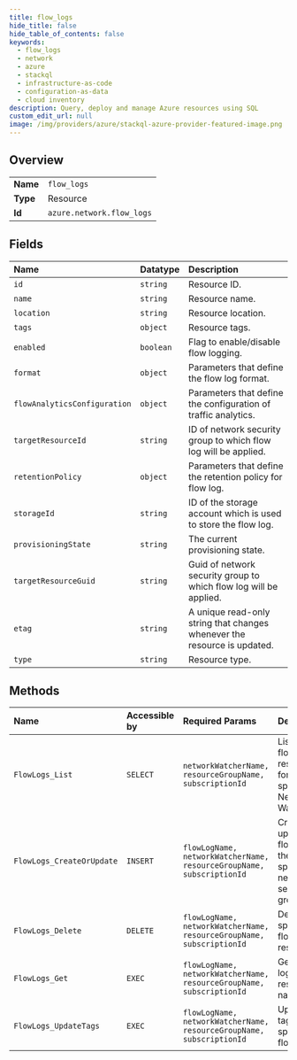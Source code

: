 ```yaml
---
title: flow_logs
hide_title: false
hide_table_of_contents: false
keywords:
  - flow_logs
  - network
  - azure    
  - stackql
  - infrastructure-as-code
  - configuration-as-data
  - cloud inventory
description: Query, deploy and manage Azure resources using SQL
custom_edit_url: null
image: /img/providers/azure/stackql-azure-provider-featured-image.png
---
```

  
    

## Overview
<table><tbody>
<tr><td><b>Name</b></td><td><code>flow_logs</code></td></tr>
<tr><td><b>Type</b></td><td>Resource</td></tr>
<tr><td><b>Id</b></td><td><code>azure.network.flow_logs</code></td></tr>
</tbody></table>

## Fields
| Name | Datatype | Description |
|:-----|:---------|:------------|
| `id` | `string` | Resource ID. |
| `name` | `string` | Resource name. |
| `location` | `string` | Resource location. |
| `tags` | `object` | Resource tags. |
| `enabled` | `boolean` | Flag to enable/disable flow logging. |
| `format` | `object` | Parameters that define the flow log format. |
| `flowAnalyticsConfiguration` | `object` | Parameters that define the configuration of traffic analytics. |
| `targetResourceId` | `string` | ID of network security group to which flow log will be applied. |
| `retentionPolicy` | `object` | Parameters that define the retention policy for flow log. |
| `storageId` | `string` | ID of the storage account which is used to store the flow log. |
| `provisioningState` | `string` | The current provisioning state. |
| `targetResourceGuid` | `string` | Guid of network security group to which flow log will be applied. |
| `etag` | `string` | A unique read-only string that changes whenever the resource is updated. |
| `type` | `string` | Resource type. |
## Methods
| Name | Accessible by | Required Params | Description |
|:-----|:--------------|:----------------|:------------|
| `FlowLogs_List` | `SELECT` | `networkWatcherName, resourceGroupName, subscriptionId` | Lists all flow log resources for the specified Network Watcher. |
| `FlowLogs_CreateOrUpdate` | `INSERT` | `flowLogName, networkWatcherName, resourceGroupName, subscriptionId` | Create or update a flow log for the specified network security group. |
| `FlowLogs_Delete` | `DELETE` | `flowLogName, networkWatcherName, resourceGroupName, subscriptionId` | Deletes the specified flow log resource. |
| `FlowLogs_Get` | `EXEC` | `flowLogName, networkWatcherName, resourceGroupName, subscriptionId` | Gets a flow log resource by name. |
| `FlowLogs_UpdateTags` | `EXEC` | `flowLogName, networkWatcherName, resourceGroupName, subscriptionId` | Update tags of the specified flow log. |
